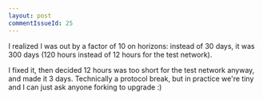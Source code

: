 ```yaml
---
layout: post
commentIssueId: 25
---
```

I realized I was out by a factor of 10 on horizons: instead of 30 days,
it was 300 days (120 hours instead of 12 hours for the test network).

I fixed it, then decided 12 hours was too short for the test network
anyway, and made it 3 days.  Technically a protocol break, but in practice
we're tiny and I can just ask anyone forking to upgrade :)
